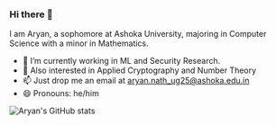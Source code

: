 ### Hi there 👋

<!--
**natharyan/natharyan** is a ✨ _special_ ✨ repository because its `README.md` (this file) appears on your GitHub profile.

Here are some ideas to get you started:

- 🔭 I’m currently working on ...
- 🌱 I’m currently learning ...
- 👯 I’m looking to collaborate on ...
- 🤔 I’m looking for help with ...
- 💬 Ask me about ...
- 📫 How to reach me: ...
- 😄 Pronouns: ...
- ⚡ Fun fact: ...
-->
I am Aryan, a sophomore at Ashoka University, majoring in Computer Science with a minor in Mathematics.

- 🔭 I’m currently working in ML and Security Research.
- 👯 Also interested in Applied Cryptography and Number Theory
- 📫 Just drop me an email at <aryan.nath_ug25@ashoka.edu.in>
- 😄 Pronouns: he/him

![Aryan's GitHub stats](https://github-readme-stats.vercel.app/api?username=natharyan&show_icons=true&theme=transparent)
